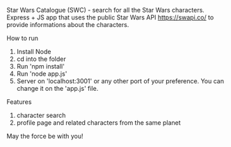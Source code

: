 Star Wars Catalogue (SWC) - search for all the Star Wars characters. <br>
Express + JS app that uses the public Star Wars API https://swapi.co/ to provide informations about the characters.

How to run
1. Install Node
2. cd into the folder
3. Run 'npm install'
4. Run 'node app.js'
5. Server on 'localhost:3001' or any other port of your preference. You can change it on the 'app.js' file.

Features
1. character search
2. profile page and related characters from the same planet

May the force be with you!